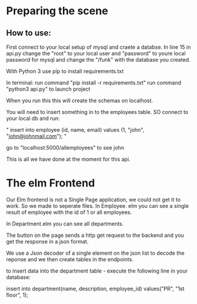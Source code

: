 # Preparing the scene

## How to use:

First connect to your local setup of mysql and craete a databse.
In line 15 in api.py change the "root" to your local user and "password" to youre local password for mysql and change the "/funk" with the database you created.

With Python 3 use pip to install requirements.txt

In terminal:
run command "pip install -r requirements.txt"
run command "python3 api.py" to launch project

When you run this this will create the schemas on localhost.

You will need to insert something in to the employees table. SO connect to your local db and run:

" insert into employee (id, name, email) values (1, "john", "john@johnmail.com"); "

go to "localhost:5000/allemployees" to see john

This is all we have done at the moment for this api.

# The elm Frontend

Our Elm frontend is not a Single Page application, we could not get it to work. So we made to seperate files.
In Employee. elm you can see a single result of employee with the id of 1 or all employees.

In Department.elm you can see all departments.

The button on the page sends a http get request to the backend and you get the response in a json format.

We use a Json decoder of a single element on the json list to decode the reponse and we then create tables in the endpoints.

to insert data into the department table - execute the following line in your database:

insert into department(name, description, employee_id) values("PR", "1st floor", 1);
